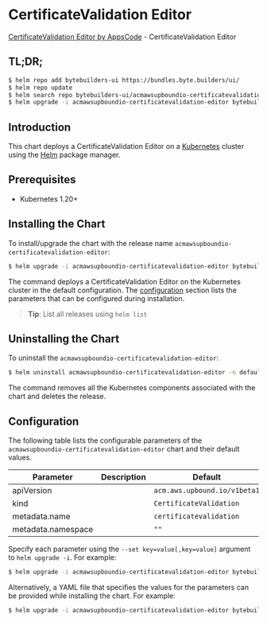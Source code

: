 # CertificateValidation Editor

[CertificateValidation Editor by AppsCode](https://byte.builders) - CertificateValidation Editor

## TL;DR;

```bash
$ helm repo add bytebuilders-ui https://bundles.byte.builders/ui/
$ helm repo update
$ helm search repo bytebuilders-ui/acmawsupboundio-certificatevalidation-editor --version=v0.4.18
$ helm upgrade -i acmawsupboundio-certificatevalidation-editor bytebuilders-ui/acmawsupboundio-certificatevalidation-editor -n default --create-namespace --version=v0.4.18
```

## Introduction

This chart deploys a CertificateValidation Editor on a [Kubernetes](http://kubernetes.io) cluster using the [Helm](https://helm.sh) package manager.

## Prerequisites

- Kubernetes 1.20+

## Installing the Chart

To install/upgrade the chart with the release name `acmawsupboundio-certificatevalidation-editor`:

```bash
$ helm upgrade -i acmawsupboundio-certificatevalidation-editor bytebuilders-ui/acmawsupboundio-certificatevalidation-editor -n default --create-namespace --version=v0.4.18
```

The command deploys a CertificateValidation Editor on the Kubernetes cluster in the default configuration. The [configuration](#configuration) section lists the parameters that can be configured during installation.

> **Tip**: List all releases using `helm list`

## Uninstalling the Chart

To uninstall the `acmawsupboundio-certificatevalidation-editor`:

```bash
$ helm uninstall acmawsupboundio-certificatevalidation-editor -n default
```

The command removes all the Kubernetes components associated with the chart and deletes the release.

## Configuration

The following table lists the configurable parameters of the `acmawsupboundio-certificatevalidation-editor` chart and their default values.

|     Parameter      | Description |                 Default                 |
|--------------------|-------------|-----------------------------------------|
| apiVersion         |             | <code>acm.aws.upbound.io/v1beta1</code> |
| kind               |             | <code>CertificateValidation</code>      |
| metadata.name      |             | <code>certificatevalidation</code>      |
| metadata.namespace |             | <code>""</code>                         |


Specify each parameter using the `--set key=value[,key=value]` argument to `helm upgrade -i`. For example:

```bash
$ helm upgrade -i acmawsupboundio-certificatevalidation-editor bytebuilders-ui/acmawsupboundio-certificatevalidation-editor -n default --create-namespace --version=v0.4.18 --set apiVersion=acm.aws.upbound.io/v1beta1
```

Alternatively, a YAML file that specifies the values for the parameters can be provided while
installing the chart. For example:

```bash
$ helm upgrade -i acmawsupboundio-certificatevalidation-editor bytebuilders-ui/acmawsupboundio-certificatevalidation-editor -n default --create-namespace --version=v0.4.18 --values values.yaml
```

